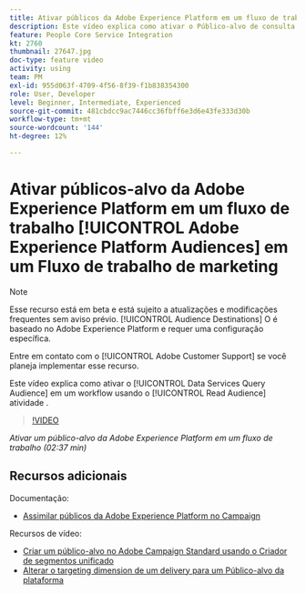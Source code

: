 ```yaml
---
title: Ativar públicos da Adobe Experience Platform em um fluxo de trabalho
description: Este vídeo explica como ativar o Público-alvo de consulta dos serviços de dados em um fluxo de trabalho usando a atividade "Ler público-alvo".
feature: People Core Service Integration
kt: 2760
thumbnail: 27647.jpg
doc-type: feature video
activity: using
team: PM
exl-id: 955d063f-4709-4f56-8f39-f1b838354300
role: User, Developer
level: Beginner, Intermediate, Experienced
source-git-commit: 481cbdcc9ac7446cc36fbff6e3d6e43fe333d30b
workflow-type: tm+mt
source-wordcount: '144'
ht-degree: 12%

---
```


# Ativar públicos-alvo da Adobe Experience Platform em um fluxo de trabalho [!UICONTROL Adobe Experience Platform Audiences] em um Fluxo de trabalho de marketing

>[!NOTE]
>
>Esse recurso está em beta e está sujeito a atualizações e modificações frequentes sem aviso prévio. [!UICONTROL Audience Destinations] O é baseado no Adobe Experience Platform e requer uma configuração específica.
>
>Entre em contato com o [!UICONTROL Adobe Customer Support] se você planeja implementar esse recurso.

Este vídeo explica como ativar o [!UICONTROL Data Services Query Audience] em um workflow usando o [!UICONTROL Read Audience] atividade .

>[!VIDEO](https://video.tv.adobe.com/v/27647?quality=12)

*Ativar um público-alvo da Adobe Experience Platform em um fluxo de trabalho (02:37 min)*

## Recursos adicionais

Documentação:

* [Assimilar públicos da Adobe Experience Platform no Campaign](https://experienceleague.adobe.com/docs/campaign-standard/using/integrating-with-adobe-cloud/adobe-experience-platform/aep-sources-destinations/ingest-aep-data.html)

Recursos de vídeo:

* [Criar um público-alvo no Adobe Campaign Standard usando o Criador de segmentos unificado](/help/profiles-and-audiences/audience-destinations/creating-audiences-using-segment-builder.md)
* [Alterar o targeting dimension de um delivery para um Público-alvo da plataforma](/help/profiles-and-audiences/audience-destinations/changing-targeting-dimension.md)
